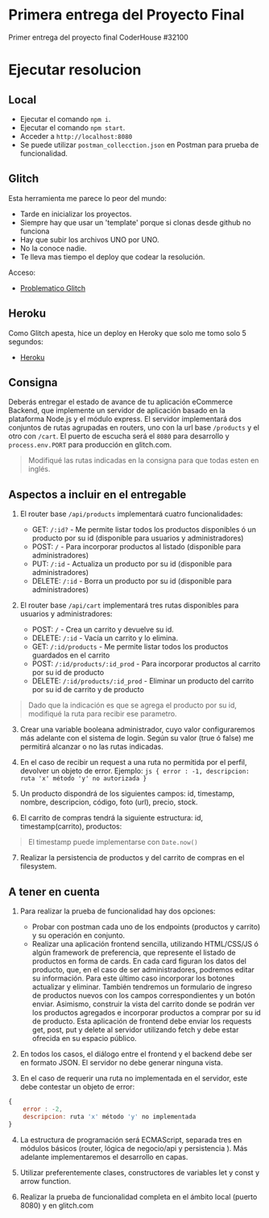 # Primera entrega del Proyecto Final
Primer entrega del proyecto final CoderHouse #32100

# Ejecutar resolucion

## Local
- Ejecutar el comando `npm i`.
- Ejecutar el comando `npm start`.
- Acceder a `http://localhost:8080`
- Se puede utilizar `postman_collecction.json` en Postman para prueba de funcionalidad.

## Glitch
Esta herramienta me parece lo peor del mundo:
- Tarde en inicializar los proyectos.
- Siempre hay que usar un 'template' porque si clonas desde github no funciona
- Hay que subir los archivos UNO por UNO.
- No la conoce nadie.
- Te lleva mas tiempo el deploy que codear la resolución.

Acceso:
- [Problematico Glitch]()

## Heroku
Como Glitch apesta, hice un deploy en Heroky que solo me tomo solo 5 segundos:
- [Heroku](https://coder32100-proyecto-pauvels.herokuapp.com/api/products)

## Consigna
Deberás entregar el estado de avance de tu aplicación eCommerce Backend, que implemente un servidor de aplicación basado en la plataforma Node.js y el módulo express. El servidor implementará dos conjuntos de rutas agrupadas en routers, uno con la url base `/products` y el otro con `/cart`. El puerto de escucha será el `8080` para desarrollo y `process.env.PORT` para producción en glitch.com.

> Modifiqué las rutas indicadas en la consigna para que todas esten en inglés.

## Aspectos a incluir en el entregable
1) El router base `/api/products` implementará cuatro funcionalidades:
    - GET: `/:id?` - Me permite listar todos los productos disponibles ó un producto por su id (disponible para usuarios y administradores)
    - POST: `/` - Para incorporar productos al listado (disponible para administradores)
    - PUT: `/:id` - Actualiza un producto por su id (disponible para administradores)
    - DELETE: `/:id` - Borra un producto por su id (disponible para administradores)

2) El router base `/api/cart` implementará tres rutas disponibles para usuarios y administradores:
    - POST: `/` - Crea un carrito y devuelve su id.
    - DELETE: `/:id` - Vacía un carrito y lo elimina.
    - GET: `/:id/products` - Me permite listar todos los productos guardados en el carrito
    - POST: `/:id/products/:id_prod` - Para incorporar productos al carrito por su id de producto
    - DELETE: `/:id/products/:id_prod` - Eliminar un producto del carrito por su id de carrito y de producto

> Dado que la indicación es que se agrega el producto por su id, modifiqué la ruta para recibir ese parametro.

3) Crear una variable booleana administrador, cuyo valor configuraremos más adelante con el sistema de login. Según su valor (true ó false) me permitirá alcanzar o no las rutas indicadas. 

4) En el caso de recibir un request a una ruta no permitida por el perfil, devolver un objeto de error. Ejemplo: 
```js { error : -1, descripcion: ruta 'x' método 'y' no autorizada }```

5) Un producto dispondrá de los siguientes campos:  id, timestamp, nombre, descripcion, código, foto (url), precio, stock.

6) El carrito de compras tendrá la siguiente estructura: id, timestamp(carrito), productos: 

> El timestamp puede implementarse con `Date.now()`

7) Realizar la persistencia de productos y del carrito de compras en el filesystem.

## A tener en cuenta
1) Para realizar la prueba de funcionalidad hay dos opciones:
    - Probar con postman cada uno de los endpoints (productos y carrito) y su operación en conjunto.
    - Realizar una aplicación frontend sencilla, utilizando HTML/CSS/JS ó algún framework de preferencia, que represente el listado de productos en forma de cards. En cada card figuran los datos del producto, que, en el caso de ser administradores, podremos editar su información. Para este último caso incorporar los botones actualizar y eliminar. También tendremos un formulario de ingreso de productos nuevos con los campos correspondientes y un botón enviar. Asimismo, construir la vista del carrito donde se podrán ver los productos agregados e incorporar productos a comprar por su id de producto. Esta aplicación de frontend debe enviar los requests get, post, put y delete al servidor utilizando fetch y debe estar ofrecida en su espacio público.

2) En todos los casos, el diálogo entre el frontend y el backend debe ser en formato JSON. El servidor no debe generar ninguna vista.

3) En el caso de requerir una ruta no implementada en el servidor, este debe contestar un objeto de error: 
```js
{
    error : -2,
    descripcion: ruta 'x' método 'y' no implementada
}
```

4) La estructura de programación será ECMAScript, separada tres en módulos básicos (router, lógica de negocio/api y persistencia ). Más adelante implementaremos el desarrollo en capas. 

5) Utilizar preferentemente clases, constructores de variables let y const y arrow function.

6) Realizar la prueba de funcionalidad completa en el ámbito local (puerto 8080) y en glitch.com